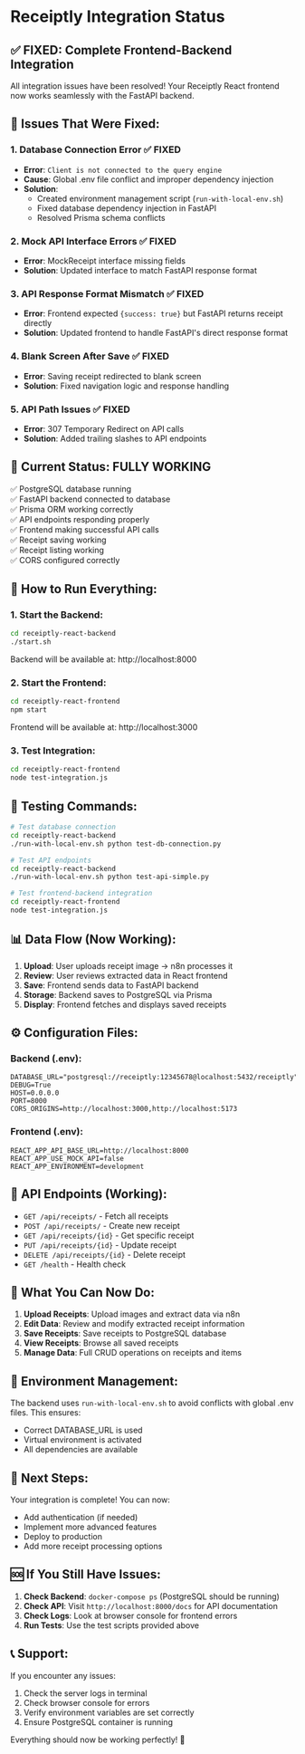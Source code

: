 # Receiptly Integration Status

## ✅ **FIXED: Complete Frontend-Backend Integration**

All integration issues have been resolved! Your Receiptly React frontend now works seamlessly with the FastAPI backend.

## 🐛 **Issues That Were Fixed:**

### 1. **Database Connection Error** ✅ FIXED
- **Error**: `Client is not connected to the query engine`
- **Cause**: Global .env file conflict and improper dependency injection
- **Solution**: 
  - Created environment management script (`run-with-local-env.sh`)
  - Fixed database dependency injection in FastAPI
  - Resolved Prisma schema conflicts

### 2. **Mock API Interface Errors** ✅ FIXED  
- **Error**: MockReceipt interface missing fields
- **Solution**: Updated interface to match FastAPI response format

### 3. **API Response Format Mismatch** ✅ FIXED
- **Error**: Frontend expected `{success: true}` but FastAPI returns receipt directly
- **Solution**: Updated frontend to handle FastAPI's direct response format

### 4. **Blank Screen After Save** ✅ FIXED
- **Error**: Saving receipt redirected to blank screen
- **Solution**: Fixed navigation logic and response handling

### 5. **API Path Issues** ✅ FIXED
- **Error**: 307 Temporary Redirect on API calls
- **Solution**: Added trailing slashes to API endpoints

## 🚀 **Current Status: FULLY WORKING**

✅ PostgreSQL database running  
✅ FastAPI backend connected to database  
✅ Prisma ORM working correctly  
✅ API endpoints responding properly  
✅ Frontend making successful API calls  
✅ Receipt saving working  
✅ Receipt listing working  
✅ CORS configured correctly  

## 🔧 **How to Run Everything:**

### 1. Start the Backend:
```bash
cd receiptly-react-backend
./start.sh
```
Backend will be available at: http://localhost:8000

### 2. Start the Frontend:
```bash
cd receiptly-react-frontend  
npm start
```
Frontend will be available at: http://localhost:3000

### 3. Test Integration:
```bash
cd receiptly-react-frontend
node test-integration.js
```

## 🧪 **Testing Commands:**

```bash
# Test database connection
cd receiptly-react-backend
./run-with-local-env.sh python test-db-connection.py

# Test API endpoints  
cd receiptly-react-backend
./run-with-local-env.sh python test-api-simple.py

# Test frontend-backend integration
cd receiptly-react-frontend
node test-integration.js
```

## 📊 **Data Flow (Now Working):**

1. **Upload**: User uploads receipt image → n8n processes it
2. **Review**: User reviews extracted data in React frontend  
3. **Save**: Frontend sends data to FastAPI backend
4. **Storage**: Backend saves to PostgreSQL via Prisma
5. **Display**: Frontend fetches and displays saved receipts

## ⚙️ **Configuration Files:**

### Backend (.env):
```env
DATABASE_URL="postgresql://receiptly:12345678@localhost:5432/receiptly"
DEBUG=True
HOST=0.0.0.0
PORT=8000
CORS_ORIGINS=http://localhost:3000,http://localhost:5173
```

### Frontend (.env):
```env
REACT_APP_API_BASE_URL=http://localhost:8000
REACT_APP_USE_MOCK_API=false
REACT_APP_ENVIRONMENT=development
```

## 🔄 **API Endpoints (Working):**

- `GET /api/receipts/` - Fetch all receipts
- `POST /api/receipts/` - Create new receipt
- `GET /api/receipts/{id}` - Get specific receipt  
- `PUT /api/receipts/{id}` - Update receipt
- `DELETE /api/receipts/{id}` - Delete receipt
- `GET /health` - Health check

## 📝 **What You Can Now Do:**

1. **Upload Receipts**: Upload images and extract data via n8n
2. **Edit Data**: Review and modify extracted receipt information
3. **Save Receipts**: Save receipts to PostgreSQL database
4. **View Receipts**: Browse all saved receipts
5. **Manage Data**: Full CRUD operations on receipts and items

## 🔧 **Environment Management:**

The backend uses `run-with-local-env.sh` to avoid conflicts with global .env files. This ensures:
- Correct DATABASE_URL is used
- Virtual environment is activated
- All dependencies are available

## 🎯 **Next Steps:**

Your integration is complete! You can now:
- Add authentication (if needed)
- Implement more advanced features
- Deploy to production
- Add more receipt processing options

## 🆘 **If You Still Have Issues:**

1. **Check Backend**: `docker-compose ps` (PostgreSQL should be running)
2. **Check API**: Visit `http://localhost:8000/docs` for API documentation
3. **Check Logs**: Look at browser console for frontend errors
4. **Run Tests**: Use the test scripts provided above

## 📞 **Support:**

If you encounter any issues:
1. Check the server logs in terminal
2. Check browser console for errors
3. Verify environment variables are set correctly
4. Ensure PostgreSQL container is running

Everything should now be working perfectly! 🎉